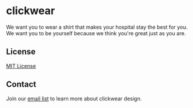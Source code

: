 # clickwear
We want you to wear a shirt that makes your hospital stay the best for you. We want you to be yourself because we think you're great just as you are.

## License
[MIT License](LICENSE)

## Contact
Join our [email list](hello@clickwear.design) to learn more about clickwear design. 
